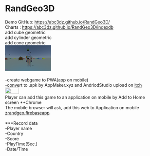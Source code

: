 # RandGeo3D
Demo GitHub: https://abc3dz.github.io/RandGeo3D/
<br>Charts : https://abc3dz.github.io/RandGeo3D/indexdb
<br>add cube geometric
<br>add cylinder geometric
<br>add cone geometric
<br><img src="https://github.com/abc3dz/RandGeo/blob/master/screenshot/randgeo88.gif" width="30%" height="30%">
<br>
<br>-create webgame to PWA(app on mobile)
<br>-convert to .apk by AppMaker.xyz and AndriodStudio upload on <a href="https://abc3dz.itch.io/randgeo-3d">itch</a>
<br><img src="https://github.com/abc3dz/RandGeo3D/blob/master/img/Screenshot%20(22).png" width="30%" height="30%">
<br>Player can add this game to an application on mobile by Add to Home screen **Chrome
<br>The mobile browser will ask, add this web to Application on mobile 
<a href="https://zrandgeo.firebaseapp.com/">zrandgeo.firebaseapp</a>
<br>
<br>***Record data
<br>-Player name
<br>-Country
<br>-Score
<br>-PlayTime(Sec.)
<br>-Date/Time

